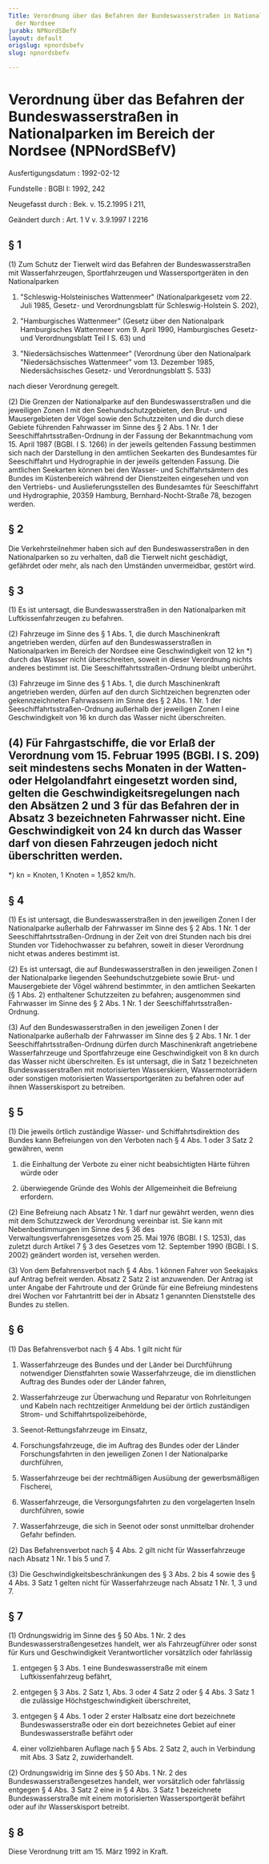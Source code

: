 ```yaml
---
Title: Verordnung über das Befahren der Bundeswasserstraßen in Nationalparken im Bereich
  der Nordsee
jurabk: NPNordSBefV
layout: default
origslug: npnordsbefv
slug: npnordsbefv

---
```


# Verordnung über das Befahren der Bundeswasserstraßen in Nationalparken im Bereich der Nordsee (NPNordSBefV)

Ausfertigungsdatum
:   1992-02-12

Fundstelle
:   BGBl I: 1992, 242

Neugefasst durch
:   Bek. v. 15.2.1995 I 211,

Geändert durch
:   Art. 1 V v. 3.9.1997 I 2216


## § 1

(1) Zum Schutz der Tierwelt wird das Befahren der Bundeswasserstraßen
mit Wasserfahrzeugen, Sportfahrzeugen und Wassersportgeräten in den
Nationalparken

1.  "Schleswig-Holsteinisches Wattenmeer" (Nationalparkgesetz vom 22. Juli
    1985, Gesetz- und Verordnungsblatt für Schleswig-Holstein S. 202),


2.  "Hamburgisches Wattenmeer" (Gesetz über den Nationalpark Hamburgisches
    Wattenmeer vom 9. April 1990, Hamburgisches Gesetz- und
    Verordnungsblatt Teil I S. 63) und


3.  "Niedersächsisches Wattenmeer" (Verordnung über den Nationalpark
    "Niedersächsisches Wattenmeer" vom 13. Dezember 1985,
    Niedersächsisches Gesetz- und Verordnungsblatt S. 533)



nach dieser Verordnung geregelt.

(2) Die Grenzen der Nationalparke auf den Bundeswasserstraßen und die
jeweiligen Zonen I mit den Seehundschutzgebieten, den Brut- und
Mausergebieten der Vögel sowie den Schutzzeiten und die durch diese
Gebiete führenden Fahrwasser im Sinne des § 2 Abs. 1 Nr. 1 der
Seeschiffahrtsstraßen-Ordnung in der Fassung der Bekanntmachung vom
15\. April 1987 (BGBl. I S. 1266) in der jeweils geltenden Fassung
bestimmen sich nach der Darstellung in den amtlichen Seekarten des
Bundesamtes für Seeschiffahrt und Hydrographie in der jeweils
geltenden Fassung. Die amtlichen Seekarten können bei den Wasser- und
Schiffahrtsämtern des Bundes im Küstenbereich während der Dienstzeiten
eingesehen und von den Vertriebs- und Auslieferungsstellen des
Bundesamtes für Seeschiffahrt und Hydrographie, 20359 Hamburg,
Bernhard-Nocht-Straße 78, bezogen werden.


## § 2

Die Verkehrsteilnehmer haben sich auf den Bundeswasserstraßen in den
Nationalparken so zu verhalten, daß die Tierwelt nicht geschädigt,
gefährdet oder mehr, als nach den Umständen unvermeidbar, gestört
wird.


## § 3

(1) Es ist untersagt, die Bundeswasserstraßen in den Nationalparken
mit Luftkissenfahrzeugen zu befahren.

(2) Fahrzeuge im Sinne des § 1 Abs. 1, die durch Maschinenkraft
angetrieben werden, dürfen auf den Bundeswasserstraßen in
Nationalparken im Bereich der Nordsee eine Geschwindigkeit von 12 kn
\*) durch das Wasser nicht überschreiten, soweit in dieser Verordnung
nichts anderes bestimmt ist. Die Seeschiffahrtsstraßen-Ordnung bleibt
unberührt.

(3) Fahrzeuge im Sinne des § 1 Abs. 1, die durch Maschinenkraft
angetrieben werden, dürfen auf den durch Sichtzeichen begrenzten oder
gekennzeichneten Fahrwassern im Sinne des § 2 Abs. 1 Nr. 1 der
Seeschiffahrtsstraßen-Ordnung außerhalb der jeweiligen Zonen I eine
Geschwindigkeit von 16 kn durch das Wasser nicht überschreiten.

(4) Für Fahrgastschiffe, die vor Erlaß der Verordnung vom 15. Februar
1995 (BGBl. I S. 209) seit mindestens sechs Monaten in der Watten-
oder Helgolandfahrt eingesetzt worden sind, gelten die
Geschwindigkeitsregelungen nach den Absätzen 2 und 3 für das Befahren
der in Absatz 3 bezeichneten Fahrwasser nicht. Eine Geschwindigkeit
von 24 kn durch das Wasser darf von diesen Fahrzeugen jedoch nicht
überschritten werden.
-----

\*) kn = Knoten, 1 Knoten = 1,852 km/h.





## § 4

(1) Es ist untersagt, die Bundeswasserstraßen in den jeweiligen Zonen
I der Nationalparke außerhalb der Fahrwasser im Sinne des § 2 Abs. 1
Nr. 1 der Seeschiffahrtsstraßen-Ordnung in der Zeit von drei Stunden
nach bis drei Stunden vor Tidehochwasser zu befahren, soweit in dieser
Verordnung nicht etwas anderes bestimmt ist.

(2) Es ist untersagt, die auf Bundeswasserstraßen in den jeweiligen
Zonen I der Nationalparke liegenden Seehundschutzgebiete sowie Brut-
und Mausergebiete der Vögel während bestimmter, in den amtlichen
Seekarten (§ 1 Abs. 2) enthaltener Schutzzeiten zu befahren;
ausgenommen sind Fahrwasser im Sinne des § 2 Abs. 1 Nr. 1 der
Seeschiffahrtsstraßen-Ordnung.

(3) Auf den Bundeswasserstraßen in den jeweiligen Zonen I der
Nationalparke außerhalb der Fahrwasser im Sinne des § 2 Abs. 1 Nr. 1
der Seeschiffahrtsstraßen-Ordnung dürfen durch Maschinenkraft
angetriebene Wasserfahrzeuge und Sportfahrzeuge eine Geschwindigkeit
von 8 kn durch das Wasser nicht überschreiten. Es ist untersagt, die
in Satz 1 bezeichneten Bundeswasserstraßen mit motorisierten
Wasserskiern, Wassermotorrädern oder sonstigen motorisierten
Wassersportgeräten zu befahren oder auf ihnen Wasserskisport zu
betreiben.


## § 5

(1) Die jeweils örtlich zuständige Wasser- und Schiffahrtsdirektion
des Bundes kann Befreiungen von den Verboten nach § 4 Abs. 1 oder 3
Satz 2 gewähren, wenn

1.  die Einhaltung der Verbote zu einer nicht beabsichtigten Härte führen
    würde oder


2.  überwiegende Gründe des Wohls der Allgemeinheit die Befreiung
    erfordern.




(2) Eine Befreiung nach Absatz 1 Nr. 1 darf nur gewährt werden, wenn
dies mit dem Schutzzweck der Verordnung vereinbar ist. Sie kann mit
Nebenbestimmungen im Sinne des § 36 des Verwaltungsverfahrensgesetzes
vom 25. Mai 1976 (BGBl. I S. 1253), das zuletzt durch Artikel 7 § 3
des Gesetzes vom 12. September 1990 (BGBl. I S. 2002) geändert worden
ist, versehen werden.

(3) Von dem Befahrensverbot nach § 4 Abs. 1 können Fahrer von
Seekajaks auf Antrag befreit werden. Absatz 2 Satz 2 ist anzuwenden.
Der Antrag ist unter Angabe der Fahrtroute und der Gründe für eine
Befreiung mindestens drei Wochen vor Fahrtantritt bei der in Absatz 1
genannten Dienststelle des Bundes zu stellen.


## § 6

(1) Das Befahrensverbot nach § 4 Abs. 1 gilt nicht für

1.  Wasserfahrzeuge des Bundes und der Länder bei Durchführung notwendiger
    Dienstfahrten sowie Wasserfahrzeuge, die im dienstlichen Auftrag des
    Bundes oder der Länder fahren,


2.  Wasserfahrzeuge zur Überwachung und Reparatur von Rohrleitungen und
    Kabeln nach rechtzeitiger Anmeldung bei der örtlich zuständigen Strom-
    und Schiffahrtspolizeibehörde,


3.  Seenot-Rettungsfahrzeuge im Einsatz,


4.  Forschungsfahrzeuge, die im Auftrag des Bundes oder der Länder
    Forschungsfahrten in den jeweiligen Zonen I der Nationalparke
    durchführen,


5.  Wasserfahrzeuge bei der rechtmäßigen Ausübung der gewerbsmäßigen
    Fischerei,


6.  Wasserfahrzeuge, die Versorgungsfahrten zu den vorgelagerten Inseln
    durchführen, sowie


7.  Wasserfahrzeuge, die sich in Seenot oder sonst unmittelbar drohender
    Gefahr befinden.




(2) Das Befahrensverbot nach § 4 Abs. 2 gilt nicht für Wasserfahrzeuge
nach Absatz 1 Nr. 1 bis 5 und 7.

(3) Die Geschwindigkeitsbeschränkungen des § 3 Abs. 2 bis 4 sowie des
§ 4 Abs. 3 Satz 1 gelten nicht für Wasserfahrzeuge nach Absatz 1 Nr.
1, 3 und 7.


## § 7

(1) Ordnungswidrig im Sinne des § 50 Abs. 1 Nr. 2 des
Bundeswasserstraßengesetzes handelt, wer als Fahrzeugführer oder sonst
für Kurs und Geschwindigkeit Verantwortlicher vorsätzlich oder
fahrlässig

1.  entgegen § 3 Abs. 1 eine Bundeswasserstraße mit einem
    Luftkissenfahrzeug befährt,


2.  entgegen § 3 Abs. 2 Satz 1, Abs. 3 oder 4 Satz 2 oder § 4 Abs. 3 Satz
    1 die zulässige Höchstgeschwindigkeit überschreitet,


3.  entgegen § 4 Abs. 1 oder 2 erster Halbsatz eine dort bezeichnete
    Bundeswasserstraße oder ein dort bezeichnetes Gebiet auf einer
    Bundeswasserstraße befährt oder


4.  einer vollziehbaren Auflage nach § 5 Abs. 2 Satz 2, auch in Verbindung
    mit Abs. 3 Satz 2, zuwiderhandelt.




(2) Ordnungswidrig im Sinne des § 50 Abs. 1 Nr. 2 des
Bundeswasserstraßengesetzes handelt, wer vorsätzlich oder fahrlässig
entgegen § 4 Abs. 3 Satz 2 eine in § 4 Abs. 3 Satz 1 bezeichnete
Bundeswasserstraße mit einem motorisierten Wassersportgerät befährt
oder auf ihr Wasserskisport betreibt.


## § 8

Diese Verordnung tritt am  15. März 1992 in Kraft.

